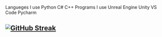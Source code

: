 Langueges I use
Python C# C++
Programs I use
Unreal Engine Unity VS Code Pycharm

## [![GitHub Streak](https://streak-stats.demolab.com?user=dmgdevGit&theme=dark&hide_border=true&border_radius=5&exclude_days=Sun)](https://git.io/streak-stats)
